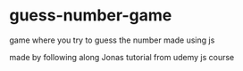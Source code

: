 # guess-number-game
game where you try to guess the number made using js

made by following along Jonas tutorial from udemy js course
